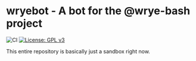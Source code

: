 wryebot - A bot for the @wrye-bash project
==========================================

![CI](https://github.com/Infernio/wryebot/workflows/CI/badge.svg)
[![License: GPL v3](https://img.shields.io/badge/license-GPLv3-blue.svg)](LICENSE.md)

This entire repository is basically just a sandbox right now.
